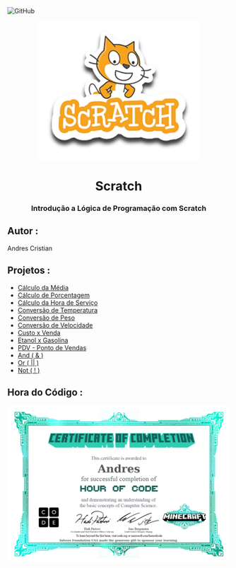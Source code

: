 ![GitHub](https://img.shields.io/github/license/andrescristian/Scratch?style=flat-square)

<p align="center">
<img width="370" src="https://github.com/andrescristian/Scratch/blob/main/Assets/icons/scratch.png"/>
</p>

<h1 align="center">Scratch</h1>

<h3 align="center">Introdução a Lógica de Programação com Scratch</h3>

## Autor :
Andres Cristian
## Projetos :
- [Cálculo da Média](https://scratch.mit.edu/projects/881964780/)
- [Cálculo de Porcentagem](https://scratch.mit.edu/projects/882634609/)
- [Cálculo da Hora de Serviço](https://scratch.mit.edu/projects/885157877/)
- [Conversão de Temperatura](https://scratch.mit.edu/projects/882607996/)
- [Conversão de Peso](https://scratch.mit.edu/projects/884622927/)
- [Conversão de Velocidade](https://scratch.mit.edu/projects/884617836/)
- [Custo x Venda](https://scratch.mit.edu/projects/884649784/)
- [Etanol x Gasolina](https://scratch.mit.edu/projects/887233535/)
- [PDV - Ponto de Vendas](https://scratch.mit.edu/projects/883235661/)
- [And ( & )](https://scratch.mit.edu/projects/888055207/)
- [Or ( || )](https://scratch.mit.edu/projects/888069761/)
- [Not ( ! )](https://scratch.mit.edu/projects/888086291/)

## Hora do Código :
![Hora Do Código](https://github.com/andrescristian/Scratch/blob/main/Assets/icons/CertificadoAndres.jpg)
